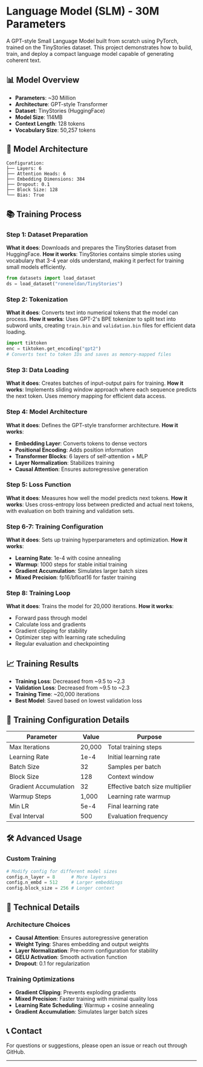 # Language Model (SLM) - 30M Parameters

A GPT-style Small Language Model built from scratch using PyTorch, trained on the TinyStories dataset. This project demonstrates how to build, train, and deploy a compact language model capable of generating coherent text.

## 📊 Model Overview

- **Parameters**: ~30 Million
- **Architecture**: GPT-style Transformer
- **Dataset**: TinyStories (HuggingFace)
- **Model Size**: 114MB
- **Context Length**: 128 tokens
- **Vocabulary Size**: 50,257 tokens

## 🎯 Model Architecture

```
Configuration:
├── Layers: 6
├── Attention Heads: 6  
├── Embedding Dimensions: 384
├── Dropout: 0.1
├── Block Size: 128
└── Bias: True
```


## 📚 Training Process

### Step 1: Dataset Preparation
**What it does**: Downloads and prepares the TinyStories dataset from HuggingFace.
**How it works**: TinyStories contains simple stories using vocabulary that 3-4 year olds understand, making it perfect for training small models efficiently.

```python
from datasets import load_dataset
ds = load_dataset("roneneldan/TinyStories")
```

### Step 2: Tokenization
**What it does**: Converts text into numerical tokens that the model can process.
**How it works**: Uses GPT-2's BPE tokenizer to split text into subword units, creating `train.bin` and `validation.bin` files for efficient data loading.

```python
import tiktoken
enc = tiktoken.get_encoding("gpt2")
# Converts text to token IDs and saves as memory-mapped files
```

### Step 3: Data Loading
**What it does**: Creates batches of input-output pairs for training.
**How it works**: Implements sliding window approach where each sequence predicts the next token. Uses memory mapping for efficient data access.

### Step 4: Model Architecture
**What it does**: Defines the GPT-style transformer architecture.
**How it works**: 
- **Embedding Layer**: Converts tokens to dense vectors
- **Positional Encoding**: Adds position information
- **Transformer Blocks**: 6 layers of self-attention + MLP
- **Layer Normalization**: Stabilizes training
- **Causal Attention**: Ensures autoregressive generation

### Step 5: Loss Function
**What it does**: Measures how well the model predicts next tokens.
**How it works**: Uses cross-entropy loss between predicted and actual next tokens, with evaluation on both training and validation sets.

### Step 6-7: Training Configuration
**What it does**: Sets up training hyperparameters and optimization.
**How it works**:
- **Learning Rate**: 1e-4 with cosine annealing
- **Warmup**: 1000 steps for stable initial training
- **Gradient Accumulation**: Simulates larger batch sizes
- **Mixed Precision**: fp16/bfloat16 for faster training

### Step 8: Training Loop
**What it does**: Trains the model for 20,000 iterations.
**How it works**:
- Forward pass through model
- Calculate loss and gradients
- Gradient clipping for stability
- Optimizer step with learning rate scheduling
- Regular evaluation and checkpointing

## 📈 Training Results

- **Training Loss**: Decreased from ~9.5 to ~2.3
- **Validation Loss**: Decreased from ~9.5 to ~2.3
- **Training Time**: ~20,000 iterations
- **Best Model**: Saved based on lowest validation loss



## 🔧 Training Configuration Details

| Parameter | Value | Purpose |
|-----------|-------|---------|
| Max Iterations | 20,000 | Total training steps |
| Learning Rate | 1e-4 | Initial learning rate |
| Batch Size | 32 | Samples per batch |
| Block Size | 128 | Context window |
| Gradient Accumulation | 32 | Effective batch size multiplier |
| Warmup Steps | 1,000 | Learning rate warmup |
| Min LR | 5e-4 | Final learning rate |
| Eval Interval | 500 | Evaluation frequency |


## 🛠️ Advanced Usage

### Custom Training
```python
# Modify config for different model sizes
config.n_layer = 8      # More layers
config.n_embd = 512     # Larger embeddings
config.block_size = 256 # Longer context
```

## 🔬 Technical Details

### Architecture Choices
- **Causal Attention**: Ensures autoregressive generation
- **Weight Tying**: Shares embedding and output weights
- **Layer Normalization**: Pre-norm configuration for stability
- **GELU Activation**: Smooth activation function
- **Dropout**: 0.1 for regularization

### Training Optimizations
- **Gradient Clipping**: Prevents exploding gradients
- **Mixed Precision**: Faster training with minimal quality loss
- **Learning Rate Scheduling**: Warmup + cosine annealing
- **Gradient Accumulation**: Simulates larger batch sizes


## 📞 Contact

For questions or suggestions, please open an issue or reach out through GitHub.

---
